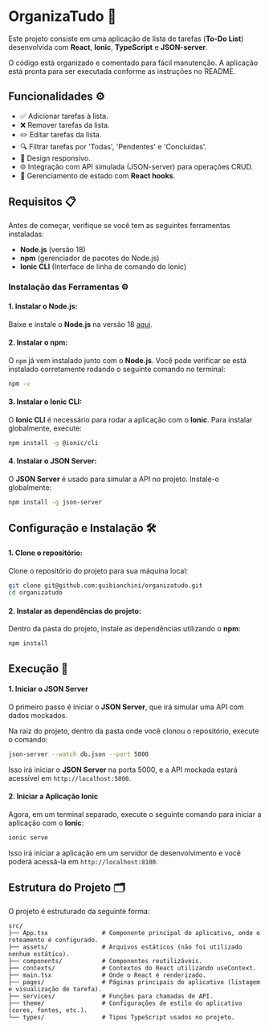 
# OrganizaTudo 📝

Este projeto consiste em uma aplicação de lista de tarefas (**To-Do List**) desenvolvida com **React**, **Ionic**, **TypeScript** e **JSON-server**.

O código está organizado e comentado para fácil manutenção. A aplicação está pronta para ser executada conforme as instruções no README.

## Funcionalidades ⚙️

- ✅ Adicionar tarefas à lista.
- ❌ Remover tarefas da lista.
- ✏️ Editar tarefas da lista.
- 🔍 Filtrar tarefas por 'Todas', 'Pendentes' e 'Concluídas'.
- 📱 Design responsivo.
- 🌐 Integração com API simulada (JSON-server) para operações CRUD.
- 🔄 Gerenciamento de estado com **React hooks**.

## Requisitos 📋

Antes de começar, verifique se você tem as seguintes ferramentas instaladas:

- **Node.js** (versão 18)
- **npm** (gerenciador de pacotes do Node.js)
- **Ionic CLI** (Interface de linha de comando do Ionic)

### Instalação das Ferramentas ⚙️

#### 1. Instalar o Node.js:
   Baixe e instale o **Node.js** na versão 18 [aqui](https://nodejs.org/pt/blog/release/v18.12.0).

#### 2. Instalar o npm:
   O `npm` já vem instalado junto com o **Node.js**. Você pode verificar se está instalado corretamente rodando o seguinte comando no terminal:
   ```bash
   npm -v
   ```

#### 3. Instalar o Ionic CLI:
   O **Ionic CLI** é necessário para rodar a aplicação com o **Ionic**. Para instalar globalmente, execute:
   ```bash
   npm install -g @ionic/cli
   ```

#### 4. Instalar o JSON Server:
   O **JSON Server** é usado para simular a API no projeto. Instale-o globalmente:
   ```bash
   npm install -g json-server
   ```

## Configuração e Instalação 🛠️

#### 1. Clone o repositório:
   Clone o repositório do projeto para sua máquina local:
   ```bash
   git clone git@github.com:guibianchini/organizatudo.git
   cd organizatudo
   ```

#### 2. Instalar as dependências do projeto:
   Dentro da pasta do projeto, instale as dependências utilizando o **npm**:
   ```bash
   npm install
   ```

## Execução 🚀

#### 1. Iniciar o JSON Server

O primeiro passo é iniciar o **JSON Server**, que irá simular uma API com dados mockados.

Na raiz do projeto, dentro da pasta onde você clonou o repositório, execute o comando:
   ```bash
   json-server --watch db.json --port 5000
   ```
   Isso irá iniciar o **JSON Server** na porta 5000, e a API mockada estará acessível em `http://localhost:5000`.

#### 2. Iniciar a Aplicação Ionic

Agora, em um terminal separado, execute o seguinte comando para iniciar a aplicação com o **Ionic**:

```bash
ionic serve
```

Isso irá iniciar a aplicação em um servidor de desenvolvimento e você poderá acessá-la em `http://localhost:8100`.

## Estrutura do Projeto 🗂️

O projeto é estruturado da seguinte forma:

```
src/
├── App.tsx               # Componente principal do aplicativo, onde o roteamento é configurado.
├── assets/               # Arquivos estáticos (não foi utilizado nenhum estático).
├── components/           # Componentes reutilizáveis.
├── contexts/             # Contextos do React utilizando useContext.
├── main.tsx              # Onde o React é renderizado.
├── pages/                # Páginas principais do aplicativo (listagem e visualização de tarefa).
├── services/             # Funções para chamadas de API.
├── theme/                # Configurações de estilo do aplicativo (cores, fontes, etc.).
└── types/                # Tipos TypeScript usados no projeto.

```
